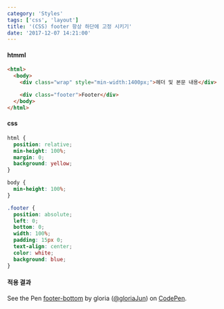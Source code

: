 ```yaml
---
category: 'Styles'
tags: ['css', 'layout']
title: '(CSS) footer 항상 하단에 고정 시키기'
date: '2017-12-07 14:21:00'
---
```


#### htmml

```html
<html>
  <body>
    <div class="wrap" style="min-width:1400px;">헤더 및 본문 내용</div>

    <div class="footer">Footer</div>
  </body>
</html>
```

#### css

```css
html {
  position: relative;
  min-height: 100%;
  margin: 0;
  background: yellow;
}

body {
  min-height: 100%;
}

.footer {
  position: absolute;
  left: 0;
  bottom: 0;
  width: 100%;
  padding: 15px 0;
  text-align: center;
  color: white;
  background: blue;
}
```

#### 적용 결과

<p data-height="265" data-theme-id="0" data-slug-hash="YEbJoN" data-default-tab="css,result" data-user="gloriaJun" data-embed-version="2" data-pen-title="footer-bottom" class="codepen">See the Pen <a href="https://codepen.io/gloriaJun/pen/YEbJoN/">footer-bottom</a> by gloria (<a href="https://codepen.io/gloriaJun">@gloriaJun</a>) on <a href="https://codepen.io">CodePen</a>.</p>
<script async src="https://static.codepen.io/assets/embed/ei.js"></script>
